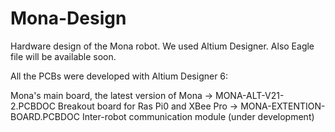 # Mona-Design
Hardware design of the Mona robot. We used Altium Designer. Also Eagle file will be available soon.

All the PCBs were developed with Altium Designer 6:

Mona's main board, the latest version of Mona ->  MONA-ALT-V21-2.PCBDOC
Breakout board for Ras Pi0 and XBee Pro -> MONA-EXTENTION-BOARD.PCBDOC
Inter-robot communication module (under development)
